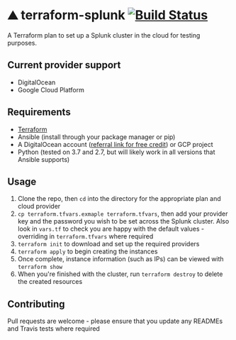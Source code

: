 # ⛰ terraform-splunk [![Build Status](https://travis-ci.com/Phuurl/terraform-splunk.svg?branch=master)](https://travis-ci.com/Phuurl/terraform-splunk)

A Terraform plan to set up a Splunk cluster in the cloud for testing purposes.

## Current provider support

- DigitalOcean
- Google Cloud Platform

## Requirements

- [Terraform](https://www.terraform.io/downloads.html)
- Ansible (install through your package manager or pip)
- A DigitalOcean account ([referral link for free credit](https://m.do.co/c/79ec1acd556c)) or GCP project
- Python (tested on 3.7 and 2.7, but will likely work in all versions that Ansible supports)

## Usage

1. Clone the repo, then `cd` into the directory for the appropriate plan and cloud provider
2. `cp terraform.tfvars.exmaple terraform.tfvars`, then add your provider key and the password you wish to be set across the Splunk cluster. Also look in `vars.tf` to check you are happy with the default values - overriding in `terraform.tfvars` where required
3. `terraform init` to download and set up the required providers
4. `terraform apply` to begin creating the instances
5. Once complete, instance information (such as IPs) can be viewed with `terraform show`
6. When you're finished with the cluster, run `terraform destroy` to delete the created resources

## Contributing

Pull requests are welcome - please ensure that you update any READMEs and Travis tests where required
